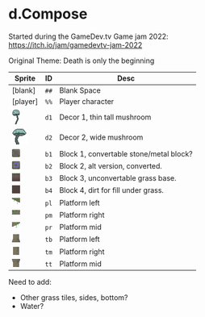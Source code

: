 # d.Compose
Started during the GameDev.tv Game jam 2022: https://itch.io/jam/gamedevtv-jam-2022

Original Theme: Death is only the beginning


| Sprite | ID | Desc |
|--------|----|------|
| [blank] | `##` | Blank Space |
| [player] | `%%` | Player character |
| <img src='public/sprites/mushroom1.png'> | `d1` | Decor 1, thin tall mushroom |
| <img src='public/sprites/mushroom2.png'> | `d2` | Decor 2, wide mushroom |
| <img src='public/sprites/x16_tile.png'> | `b1` | Block 1, convertable stone/metal block? |
| <img src='public/sprites/x16_tile_a.png'> | `b2` | Block 2, alt version, converted. |
| <img src='public/sprites/dirt1.png'> | `b3` | Block 3, unconvertable grass base. |
| <img src='public/sprites/dirt2.png'> | `b4` | Block 4, dirt for fill under grass. |
| <img src='public/sprites/platform_left.png'> | `pl` | Platform left |
| <img src='public/sprites/platform_middle.png'> | `pm` | Platform right |
| <img src='public/sprites/platform_right.png'> | `pr` | Platform mid |
| <img src='public/sprites/pillar_b.png'> | `tb` | Platform left |
| <img src='public/sprites/pillar_m.png'> | `tm` | Platform right |
| <img src='public/sprites/pillar_t.png'> | `tt` | Platform mid |

Need to add:
- Other grass tiles, sides, bottom?
- Water?
